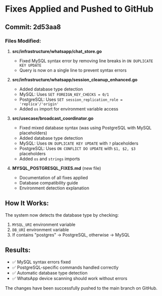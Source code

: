 # Fixes Applied and Pushed to GitHub

## Commit: 2d53aa8

### Files Modified:

1. **src/infrastructure/whatsapp/chat_store.go**
   - Fixed MySQL syntax error by removing line breaks in `ON DUPLICATE KEY UPDATE`
   - Query is now on a single line to prevent syntax errors

2. **src/infrastructure/whatsapp/session_cleanup_enhanced.go**
   - Added database type detection
   - MySQL: Uses `SET FOREIGN_KEY_CHECKS = 0/1`
   - PostgreSQL: Uses `SET session_replication_role = 'replica'/'origin'`
   - Added `os` import for environment variable access

3. **src/usecase/broadcast_coordinator.go**
   - Fixed mixed database syntax (was using PostgreSQL with MySQL placeholders)
   - Added database type detection
   - MySQL: Uses `ON DUPLICATE KEY UPDATE` with `?` placeholders
   - PostgreSQL: Uses `ON CONFLICT DO UPDATE` with `$1, $2, $3` placeholders
   - Added `os` and `strings` imports

4. **MYSQL_POSTGRESQL_FIXES.md** (new file)
   - Documentation of all fixes applied
   - Database compatibility guide
   - Environment detection explanation

## How It Works:

The system now detects the database type by checking:
1. `MYSQL_URI` environment variable
2. `DB_URI` environment variable
3. If contains "postgres" → PostgreSQL, otherwise → MySQL

## Results:

- ✅ MySQL syntax errors fixed
- ✅ PostgreSQL-specific commands handled correctly
- ✅ Automatic database type detection
- ✅ WhatsApp device scanning should work without errors

The changes have been successfully pushed to the main branch on GitHub.
